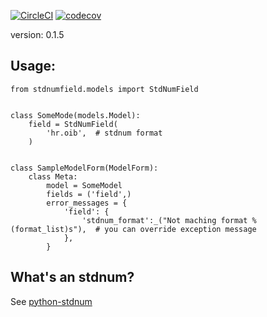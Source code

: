 [![CircleCI](https://circleci.com/gh/frnhr/django-stdnumfield/tree/master.svg?style=shield)](https://circleci.com/gh/frnhr/django-stdnumfield/tree/master)
[![codecov](https://codecov.io/gh/frnhr/django-stdnumfield/branch/master/graph/badge.svg)](https://codecov.io/gh/frnhr/django-stdnumfield)

version: 0.1.5

## Usage:

    from stdnumfield.models import StdNumField


    class SomeMode(models.Model):
        field = StdNumField(
            'hr.oib',  # stdnum format
        )


    class SampleModelForm(ModelForm):
        class Meta:
            model = SomeModel
            fields = ('field',)
            error_messages = {
                'field': {
                    'stdnum_format':_("Not maching format %(format_list)s"),  # you can override exception message
                },
            }

## What's an stdnum?

See [python-stdnum](https://arthurdejong.org/python-stdnum/doc/1.5/index.html)
